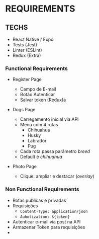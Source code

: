 # REQUIREMENTS

## TECHS

- React Native / Expo
- Tests (Jest)
- Linter (ESLint)
- Redux (Extra)

### Functional Requirements

- Register Page

  - Campo de E-mail
  - Botão Autenticar
  - Salvar token (Redux)a

- Dogs Page

  - Carregamento inicial via API
  - Menu com 4 rotas
    - Chihuahua
    - Husky
    - Labrador
    - Pug
  - Cada rota passa parâmetro _breed_
  - Default é _chihuahua_

- Photo Page
  - Clique: ampliar e destacar (_overlay_)

### Non Functional Requirements

- Rotas públicas e privadas
- Requisições
  - `Content-Type: application/json`
  - `Auhotization: ${token}`
- Autenticar e-mail via post na API
- Armazenar Token para requisições
-
